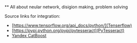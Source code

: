 ** All about neular network, disigion making, problem solving

Source links for integration:
- [https://www.tensorflow.org/api_docs/python/](Tenserflow)
- [https://pypi.python.org/pypi/pytesseract](PyTesseract)
- [Yandex CatBoost](https://github.com/catboost)

